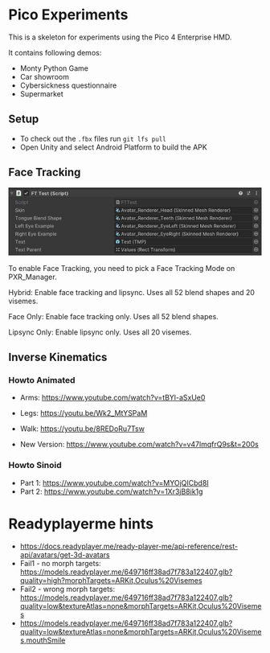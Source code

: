 # Pico Experiments

This is a skeleton for experiments using the Pico 4 Enterprise HMD.

It contains following demos:
- Monty Python Game
- Car showroom
- Cybersickness questionnaire
- Supermarket

## Setup
- To check out the `.fbx` files run `git lfs pull`
- Open Unity and select Android Platform to build the APK

## Face Tracking

![ft-manager-settings.png](ft-manager-settings.png)

To enable Face Tracking, you need to pick a Face Tracking Mode on PXR_Manager.

Hybrid: Enable face tracking and lipsync. Uses all 52 blend shapes and 20 visemes.

Face Only: Enable face tracking only. Uses all 52 blend shapes.

Lipsync Only: Enable lipsync only. Uses all 20 visemes.


## Inverse Kinematics

### Howto Animated

- Arms: https://www.youtube.com/watch?v=tBYl-aSxUe0
- Legs: https://youtu.be/Wk2_MtYSPaM
- Walk: https://youtu.be/8REDoRu7Tsw

- New Version: https://www.youtube.com/watch?v=v47lmqfrQ9s&t=200s

### Howto Sinoid

- Part 1: https://www.youtube.com/watch?v=MYOjQICbd8I
- Part 2: https://www.youtube.com/watch?v=1Xr3jB8ik1g
# Readyplayerme hints

- https://docs.readyplayer.me/ready-player-me/api-reference/rest-api/avatars/get-3d-avatars
- Fail1 - no morph targets: https://models.readyplayer.me/649716ff38ad7f783a122407.glb?quality=high?morphTargets=ARKit,Oculus%20Visemes
- Fail2 - wrong morph targets: https://models.readyplayer.me/649716ff38ad7f783a122407.glb?quality=low&textureAtlas=none&morphTargets=ARKit,Oculus%20Visemes
- https://models.readyplayer.me/649716ff38ad7f783a122407.glb?quality=low&textureAtlas=none&morphTargets=ARKit,Oculus%20Visemes,mouthSmile